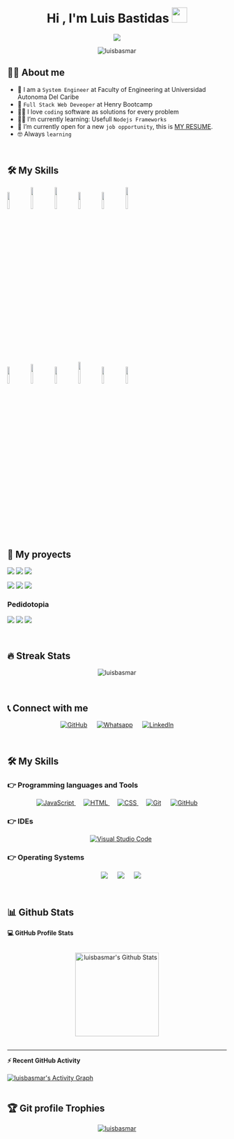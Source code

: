 <h1 align="center">Hi , I'm Luis Bastidas <img src="https://media.giphy.com/media/hvRJCLFzcasrR4ia7z/giphy.gif" width="35"></h1>
<p align="center">
  <a href="https://github.com/DenverCoder1/readme-typing-svg"><img src="https://readme-typing-svg.herokuapp.com?lines=Full+Stack+Web+Developer;System+Engineer;Always%20learning%20new%20things&center=true&width=500&height=50"></a>
</p>
<p align="center"> 
	<img src="https://komarev.com/ghpvc/?username=luisbasmar&label=Profile%20views&color=0e75b6&style=plastic" alt="luisbasmar" /> 
</p>

## :sassy_man:  About me
- :school: I am a `System Engineer` at Faculty of Engineering at Universidad Autonoma Del Caribe
- :school: `Full Stack Web Deveoper` at Henry Bootcamp
- :technologist: I love `coding` software as solutions for every problem
- :student: I’m currently learning: Usefull `Nodejs Frameworks` 
- :thinking: I’m currently open for a new `job opportunity`, this is [MY RESUME](https://drive.google.com/file/d/1LN-xlLOxb9DLJyU59VPDxfBis1KcbIbe/view?usp=sharing).
- :nerd_face: Always `learning`

<br>

## 🛠️ My Skills

<p>
  <code><img width="10%" src="https://www.vectorlogo.zone/logos/w3_html5/w3_html5-ar21.svg"></code>
  <code><img width="10%" height="50px" src="https://github.com/WanCirone/wancirone/blob/main/logos/1200px-Devicon-css3-plain.svg.png"></code>
  <code><img width="10%" height="50px" src="https://github.com/WanCirone/wancirone/blob/main/logos/javascript-1.svg"></code>
  <code><img width="10%" src="https://www.vectorlogo.zone/logos/git-scm/git-scm-ar21.svg"></code>
  <code><img width="10%" src="https://www.vectorlogo.zone/logos/getbootstrap/getbootstrap-ar21.svg"></code>
  <code><img width="10%" height="50px" src="https://github.com/WanCirone/wancirone/blob/main/logos/material-ui-1.svg"></code>
  <br />
  <code><img width="10%" src="https://www.vectorlogo.zone/logos/reactjs/reactjs-ar21.svg"></code>
  <code><img width="10%" height="45" src="https://cdn.worldvectorlogo.com/logos/redux.svg"></code>
  <code><img width="10%" src="https://www.vectorlogo.zone/logos/nodejs/nodejs-ar21.svg"></code>
  <code><img  width="10%" height="50px" src="https://github.com/WanCirone/wancirone/blob/main/logos/expressjs.svg"></code>
  <code><img width="10%" src="https://www.vectorlogo.zone/logos/postgresql/postgresql-ar21.svg"></code>
  <code><img width="10%" src="https://www.vectorlogo.zone/logos/sequelizejs/sequelizejs-ar21.svg"></code>
  <br />
</p>

## :pushpin: My proyects

<p>
  <a><img src="https://github.com/luisbasmar/luisbasmar/images/1.png"></a>
  <a><img src="https://github.com/luisbasmar/luisbasmar/images/2.png"></a>
  <a><img src="https://github.com/luisbasmar/luisbasmar/images/3.png"></a>
</p>
<p>
  <a><img src="https://github.com/luisbasmar/luisbasmar/images/4.png"></a>
  <a><img src="https://github.com/luisbasmar/luisbasmar/images/5.png"></a>
  <a><img src="https://github.com/luisbasmar/luisbasmar/images/6.png"></a>
</p>

<h3>Pedidotopia</h3>
<p>
  <a><img src="https://github.com/WanCirone/wancirone/blob/main/images/pedidotopia/tabla.jpg"></a>
  <a><img src="https://github.com/WanCirone/wancirone/blob/main/images/pedidotopia/nuevoprod.png"></a>
  <a><img src="https://github.com/WanCirone/wancirone/blob/main/images/pedidotopia/imagen.png"></a>
</p> 
&nbsp;


## 🔥 Streak Stats
<p align="center"><img src="https://github-readme-streak-stats.herokuapp.com/?user=luisbasmar&theme=algolia" alt="luisbasmar" /></p>

<br>

## 📞 Connect with me
<p align="center">
	<a href="https://github.com/luisbasmar"><img src="https://img.shields.io/badge/github-%23181717.svg?style=plastic&logo=github&logoColor=white" alt="GitHub"/></a>
	  &emsp;
	<a href="https://wa.me/0573145668214"><img src="https://img.shields.io/badge/whatsapp-%2325D366.svg?style=plastic&logo=whatsapp&logoColor=white" alt="Whatsapp"/></a>
	  &emsp;
	<a href="https://www.linkedin.com/in/luisbastidas-fullstack/"><img src="https://img.shields.io/badge/linkedin-%230A66C2.svg?style=plastic&logo=linkedin&logoColor=white" alt="LinkedIn"/></a>
</p>
<br>

## 🛠️ My Skills

### 👉 Programming languages and Tools

<p align="center"> 
  <a href="https://developer.mozilla.org/en-US/docs/Web/JavaScript" target="_blank"> 
     <img alt="JavaScript" src="https://img.shields.io/badge/JavaScript%20-%23F7DF1E.svg?style=plastic&logo=javascript&logoColor=black">
   </a>
  &emsp;
  <a href="https://www.w3.org/html/" target="_blank"> 
   <img alt="HTML" src="https://img.shields.io/badge/HTML5%20-%23E34F26.svg?style=plastic&logo=html5&logoColor=white">
  </a>   
  &emsp;
  <a href="https://www.w3schools.com/css/" target="_blank">
    <img alt="CSS" src="https://img.shields.io/badge/CSS%20-%231572B6.svg?style=plastic&logo=css3&logoColor=white">
  </a> 
  &emsp;
    <a href="#"><img alt="Git" src="https://img.shields.io/badge/Git%20-%23F05033.svg?style=plastic&logo=git&logoColor=white"></a>
  &emsp;
    <a href="#"><img alt="GitHub" src="https://img.shields.io/badge/github-%23181717.svg?style=plastic&logo=github&logoColor=white"></a>
</p>

 ### 👉 IDEs
 
<p align="center">
  &emsp;
    <a href="#"><img alt="Visual Studio Code" src="https://img.shields.io/badge/Visual%20Studio%20Code-0078d7.svg?style=plastic&logo=visual-studio-code&logoColor=white"></a>
</p>


 ### 👉 Operating Systems
 
<p align="center">
  &emsp;
    <a href="#"><img src="https://img.shields.io/badge/Ubuntu-E95420?style=plastic&logo=ubuntu&logoColor=white"></a>
  &emsp;
    <a href="#"><img src="https://img.shields.io/badge/Windows-0078D6?style=plastic&logo=windows&logoColor=white"></a>
  &emsp;
    <a href="#"><img src="https://img.shields.io/badge/macOs-gray?style=plastic&logo=apple&logoColor=white" /></a>	  
</p>

<br/>

## 📊 Github Stats

<summary><b>💻 GitHub Profile Stats</b></summary>
  <br/>
  <p align="center">
    <a href="https://github.com/anuraghazra/github-readme-stats"><img alt="luisbasmar's Github Stats" src="https://github-readme-stats.vercel.app/api?username=luisbasmar&show_icons=true&count_private=true&theme=algolia" height="192px"/></a>
<br/>
  <br/>
  </p>


----

  <summary><b>⚡ Recent GitHub Activity</b></summary>
  <br/>
   <a href="https://github.com/luisbasmar"><img alt="luisbasmar's Activity Graph" src="https://activity-graph.herokuapp.com/graph?username=luisbasmar&custom_title=luisbasmar's%20Contribution%20Graph&theme=react-dark" /></a>
  <br/>


<br/>

## :trophy: Git profile Trophies

<p align="center"> <a href="https://github.com/ryo-ma/github-profile-trophy"><img src="https://github-profile-trophy.vercel.app/?username=luisbasmar&layout=compact&theme=algolia" alt="luisbasmar" /></a> </p>
